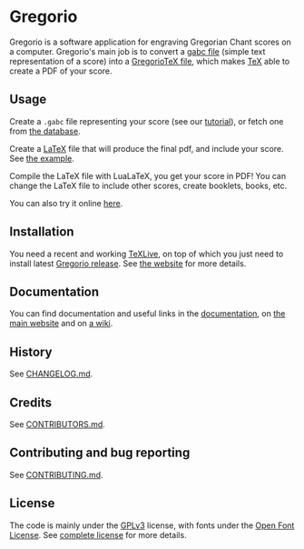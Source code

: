 # Gregorio

Gregorio is a software application for engraving Gregorian Chant scores on a computer. Gregorio's main job is to convert a [gabc file](http://gregorio-project.github.io/gabc/index.html) (simple text representation of a score) into a [GregorioTeX file](http://gregorio-project.github.io/gregoriotex/index.html), which makes [TeX](http://gregorio-project.github.io/gregoriotex/tex.html) able to create a PDF of your score.

## Usage

Create a `.gabc` file representing your score (see our [tutorial](http://gregorio-project.github.io/tutorial/tutorial-gabc-01.html)), or fetch one from [the database](http://gregobase.selapa.net/).

Create a [LaTeX](http://en.wikipedia.org/wiki/LaTeX) file that will produce the final pdf, and include your score. See [the example](examples/main-lualatex.tex).

Compile the LaTeX file with LuaLaTeX, you get your score in PDF! You can change the LaTeX file to include other scores, create booklets, books, etc.

You can also try it online [here](http://dev.illuminarepublications.com/gregorio/).

## Installation

You need a recent and working [TeXLive](https://www.tug.org/texlive/), on top of which you just need to install latest [Gregorio release](https://github.com/gregorio-project/gregorio/releases). See [the website](http://gregorio-project.github.io/installation.html) for more details.

## Documentation

You can find documentation and useful links in the [documentation](doc/), on [the main website](http://gregorio-project.github.io/) and on [a wiki](http://gregoriochant.org).

## History

See [CHANGELOG.md](CHANGELOG.md).

## Credits

See [CONTRIBUTORS.md](CONTRIBUTORS.md).

## Contributing and bug reporting

See [CONTRIBUTING.md](CONTRIBUTING.md).

## License

The code is mainly under the [GPLv3](https://www.gnu.org/licenses/quick-guide-gplv3.en.html) license, with fonts under the [Open Font License](http://scripts.sil.org/cms/scripts/page.php?site_id=nrsi&id=OFL). See [complete license](COPYING.md) for more details.
